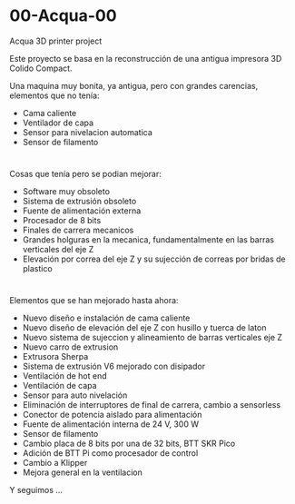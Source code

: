 # 00-Acqua-00
 Acqua 3D printer project
 
 Este proyecto se basa en la reconstrucción de una antigua impresora 3D Colido Compact.
 
 Una maquina muy bonita, ya antigua, pero con grandes carencias, elementos que no tenía:
  - Cama caliente
  - Ventilador de capa
  - Sensor para nivelacion automatica
  - Sensor de filamento
#

 Cosas que tenía pero se podian mejorar:
  - Software muy obsoleto
  - Sistema de extrusión obsoleto
  - Fuente de alimentación externa
  - Procesador de 8 bits
  - Finales de carrera mecanicos
  - Grandes holguras en la mecanica, fundamentalmente en las barras verticales del eje Z
  - Elevación por correa del eje Z y su sujección de correas por bridas de plastico
 #

Elementos que se han mejorado hasta ahora:
 
 - Nuevo diseño e instalación de cama caliente
 - Nuevo diseño de elevación del eje Z con husillo y tuerca de laton
 - Nuevo sistema de sujeccion y alineamiento de barras verticales eje Z
 - Nuevo carro de extrusion
 - Extrusora Sherpa
 - Sistema de extrusión V6 mejorado con disipador
 - Ventilación de hot end
 - Ventilación de capa
 - Sensor para auto nivelación
 - Eliminación de interruptores de final de carrera, cambio a sensorless
 - Conector de potencia aislado para alimentación
 - Fuente de alimentación interna de 24 V, 300 W
 - Sensor de filamento
 - Cambio placa de 8 bits por una de 32 bits, BTT SKR Pico
 - Adición de BTT Pi como procesador de control
 - Cambio a Klipper
 - Mejora general en la ventilacion

Y seguimos ...
